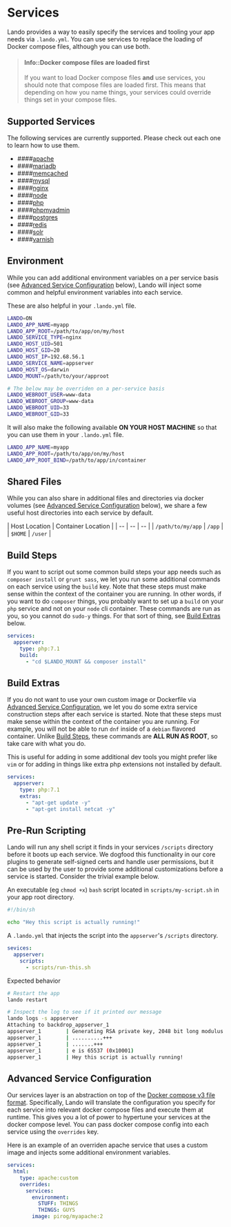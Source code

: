 Services
========

Lando provides a way to easily specify the services and tooling your app needs via `.lando.yml`. You can use services to replace the loading of Docker compose files, although you can use both.

> #### Info::Docker compose files are loaded first
>
> If you want to load Docker compose files **and** use services, you should note that compose files are loaded first. This means that depending on how you name things, your services could override things set in your compose files.

Supported Services
------------------

The following services are currently supported. Please check out each one to learn how to use them.

*   ####[apache](./../services/apache.md)
*   ####[mariadb](./../services/mariadb.md)
*   ####[memcached](./../services/memcached.md)
*   ####[mysql](./../services/mysql.md)
*   ####[nginx](./../services/nginx.md)
*   ####[node](./../services/node.md)
*   ####[php](./../services/php.md)
*   ####[phpmyadmin](./../services/phpmyadmin.md)
*   ####[postgres](./../services/postgres.md)
*   ####[redis](./../services/redis.md)
*   ####[solr](./../services/solr.md)
*   ####[varnish](./../services/varnish.md)

Environment
-----------

While you can add additional environment variables on a per service basis (see [Advanced Service Configuration](#advanced-service-configuration) below), Lando will inject some common and helpful environment variables into each service.

These are also helpful in your `.lando.yml` file.

```bash
LANDO=ON
LANDO_APP_NAME=myapp
LANDO_APP_ROOT=/path/to/app/on/my/host
LANDO_SERVICE_TYPE=nginx
LANDO_HOST_UID=501
LANDO_HOST_GID=20
LANDO_HOST_IP=192.68.56.1
LANDO_SERVICE_NAME=appserver
LANDO_HOST_OS=darwin
LANDO_MOUNT=/path/to/your/approot

# The below may be overriden on a per-service basis
LANDO_WEBROOT_USER=www-data
LANDO_WEBROOT_GROUP=www-data
LANDO_WEBROOT_UID=33
LANDO_WEBROOT_GID=33
```

It will also make the following available **ON YOUR HOST MACHINE** so that you can use them in your `.lando.yml` file.

```bash
LANDO_APP_NAME=myapp
LANDO_APP_ROOT=/path/to/app/on/my/host
LANDO_APP_ROOT_BIND=/path/to/app/in/container
```

Shared Files
------------

While you can also share in additional files and directories via docker volumes (see [Advanced Service Configuration](#advanced-service-configuration) below), we share a few useful host directories into each service by default.

| Host Location | Container Location |
| -- | -- | -- |
| `/path/to/my/app` | `/app` |
| `$HOME` | `/user` |

Build Steps
-----------

If you want to script out some common build steps your app needs such as `composer install` or `grunt sass`, we let you run some additional commands on each service using the `build` key. Note that these steps must make sense within the context of the container you are running. In other words, if you want to do `composer` things, you probably want to set up a `build` on your `php` service and not on your `node` cli container. These commands are run as you, so you cannot do `sudo-y` things. For that sort of thing, see [Build Extras](#build-extras) below.

```yml
services:
  appserver:
    type: php:7.1
    build:
      - "cd $LANDO_MOUNT && composer install"
```

Build Extras
------------

If you do not want to use your own custom image or Dockerfile via [Advanced Service Configuration](#advanced-service-configuration), we let you do some extra service construction steps after each service is started. Note that these steps must make sense within the context of the container you are running. For example, you will not be able to run `dnf` inside of a `debian` flavored container. Unlike [Build Steps](#build-steps), these commands are **ALL RUN AS ROOT**, so take care with what you do.

This is useful for adding in some additional dev tools you might prefer like `vim` or for adding in things like extra php extensions not installed by default.

```yml
services:
  appserver:
    type: php:7.1
    extras:
      - "apt-get update -y"
      - "apt-get install netcat -y"
```

Pre-Run Scripting
-----------------

Lando will run any shell script it finds in your services `/scripts` directory before it boots up each service. We dogfood this functionality in our core plugins to generate self-signed certs and handle user permissions, but it can be used by the user to provide some additional customizations before a service is started. Consider the trivial example below.

An executable (eg `chmod +x`) `bash` script located in `scripts/my-script.sh` in your app root directory.

```bash
#!/bin/sh

echo "Hey this script is actually running!"

```

A `.lando.yml` that injects the script into the `appserver`'s `/scripts` directory.

```yml
sevices:
  appserver:
    scripts:
      - scripts/run-this.sh
```

Expected behavior

```bash
# Restart the app
lando restart

# Inspect the log to see if it printed our message
lando logs -s appserver
Attaching to backdrop_appserver_1
appserver_1        | Generating RSA private key, 2048 bit long modulus
appserver_1        | ..........+++
appserver_1        | .......+++
appserver_1        | e is 65537 (0x10001)
appserver_1        | Hey this script is actually running!
```

Advanced Service Configuration
------------------------------

Our services layer is an abstraction on top of the [Docker compose v3 file format](https://docs.docker.com/compose/compose-file/). Specifically, Lando will translate the configuration you specify for each service into relevant docker compose files and execute them at runtime. This gives you a lot of power to hypertune your services at the docker compose level. You can pass docker compose config into each service using the `overrides` key.

Here is an example of an overriden apache service that uses a custom image and injects some additional environment variables.

```yml
services:
  html:
    type: apache:custom
    overrides:
      services:
        environment:
          STUFF: THINGS
          THINGS: GUYS
        image: pirog/myapache:2
```
